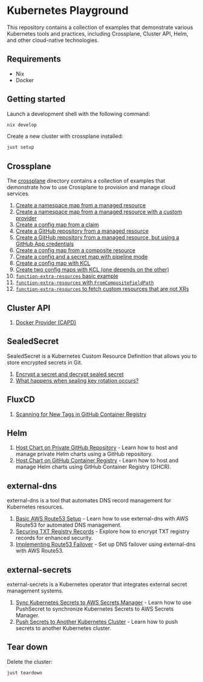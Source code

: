 # Kubernetes Playground

This repository contains a collection of examples that demonstrate various Kubernetes tools and practices, including Crossplane, Cluster API, Helm, and other cloud-native technologies.

## Requirements

- Nix
- Docker

## Getting started

Launch a development shell with the following command:

```sh
nix develop
```

Create a new cluster with crossplane installed:

```sh
just setup
```

## Crossplane

The [crossplane](crossplane) directory contains a collection of examples that demonstrate how to use Crossplane to provision and manage cloud services.

1. [Create a namespace map from a managed resource](crossplane/01-create-namespace-from-managed-resource/README.md)
2. [Create a namespace map from a managed resource with a custom provider](crossplane/02-create-config-map-from-management-resource/README.md)
3. [Create a config map from a claim](crossplane/03-create-config-map-from-claim/README.md)
4. [Create a GitHub repository from a managed resource](crossplane/04-create-github-repository-from-managed-resource/README.md)
5. [Create a GitHub repository from a managed resource, but using a GitHub App credentials](crossplane/05-create-github-repository-from-managed-resource-github-app/README.md)
6. [Create a config map from a composite resource](crossplane/06-create-config-map-from-composite-resource/README.md)
7. [Create a config and a secret map with pipeline mode](crossplane/07-create-config-map-with-pipeline-mode/README.md)
8. [Create a config map with KCL](crossplane/08-create-config-with-kcl/README.md)
9. [Create two config maps with KCL (one depends on the other)](crossplane/09-create-config-with-kcl-dependency/README.md)
10. [`function-extra-resources` basic example](crossplane/10-function-extra-resources/README.md)
11. [`function-extra-resources` with `FromCompositeFieldPath`](crossplane/11-function-extra-resources-type-from-composite-field-path/README.md)
12. [`function-extra-resources` to fetch custom resources that are not XRs](crossplane/12-function-extra-resources-to-pull-custom-resources/README.md)

## Cluster API

1. [Docker Provider (CAPD)](cluster-api/01-capd/README.md)

## SealedSecret

SealedSecret is a Kubernetes Custom Resource Definition that allows you to store encrypted secrets in Git.

1. [Encrypt a secret and decrypt sealed secret](sealedsecret/01-encrypt-decrypt/README.md)
2. [What happens when sealing key rotation occurs?](sealedsecret/02-sealing-key-rotation/README.md)

## FluxCD

1. [Scanning for New Tags in GitHub Container Registry](fluxcd/01-scanning-for-new-tags-in-github-container-registry/README.md)

## Helm

1. [Host Chart on Private GitHub Repository](helm/01-host-chart-on-private-github-repository/README.md) - Learn how to host and manage private Helm charts using a GitHub repository.
2. [Host Chart on GitHub Container Registry](helm/02-host-chart-on-ghcr/README.md) - Learn how to host and manage Helm charts using GitHub Container Registry (GHCR).

## external-dns

external-dns is a tool that automates DNS record management for Kubernetes resources.

1. [Basic AWS Route53 Setup](external-dns/01-aws/README.md) - Learn how to use external-dns with AWS Route53 for automated DNS management.
2. [Securing TXT Registry Records](external-dns/02-txt-encryption/README.md) - Explore how to encrypt TXT registry records for enhanced security.
3. [Implementing Route53 Failover](external-dns/03-route53-failover/README.md) - Set up DNS failover using external-dns with AWS Route53.

## external-secrets

external-secrets is a Kubernetes operator that integrates external secret management systems.

1. [Sync Kubernetes Secrets to AWS Secrets Manager](external-secrets/01-push-secret/README.md) - Learn how to use PushSecret to synchronize Kubernetes Secrets to AWS Secrets Manager.
2. [Push Secrets to Another Kubernetes Cluster](external-secrets/02-push-secrets-kube/README.md) - Learn how to push secrets to another Kubernetes cluster.

## Tear down

Delete the cluster:

```sh
just teardown
